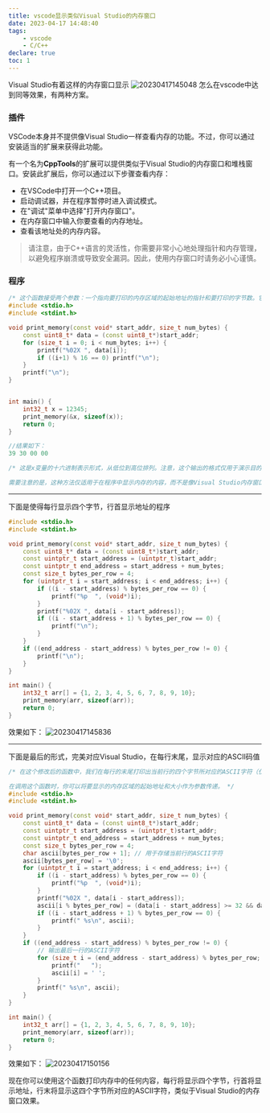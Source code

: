 ```yaml
---
title: vscode显示类似Visual Studio的内存窗口
date: 2023-04-17 14:48:40
tags:
    - vscode
    - C/C++
declare: true
toc: 1
---
```

Visual Studio有着这样的内存窗口显示<!--more-->
![20230417145048](https://cdn.jsdelivr.net/gh/Corner430/Picture/images/20230417145048.png)
怎么在vscode中达到同等效果，有两种方案。

### 插件
VSCode本身并不提供像Visual Studio一样查看内存的功能。不过，你可以通过安装适当的扩展来获得此功能。

有一个名为**CppTools**的扩展可以提供类似于Visual Studio的内存窗口和堆栈窗口。安装此扩展后，你可以通过以下步骤查看内存：

- 在VSCode中打开一个C++项目。
- 启动调试器，并在程序暂停时进入调试模式。
- 在"调试"菜单中选择"打开内存窗口"。
- 在内存窗口中输入你要查看的内存地址。
- 查看该地址处的内存内容。

> 请注意，由于C++语言的灵活性，你需要非常小心地处理指针和内存管理，以避免程序崩溃或导致安全漏洞。因此，使用内存窗口时请务必小心谨慎。

### 程序
```cpp
/* 这个函数接受两个参数：一个指向要打印的内存区域的起始地址的指针和要打印的字节数。它将内存区域中的每个字节打印为两个十六进制数字，每行打印16个字节。*/
#include <stdio.h>
#include <stdint.h>

void print_memory(const void* start_addr, size_t num_bytes) {
    const uint8_t* data = (const uint8_t*)start_addr;
    for (size_t i = 0; i < num_bytes; i++) {
        printf("%02X ", data[i]);
        if ((i+1) % 16 == 0) printf("\n");
    }
    printf("\n");
}


int main() {
    int32_t x = 12345;
    print_memory(&x, sizeof(x));
    return 0;
}

//结果如下：
39 30 00 00 

/* 这是x变量的十六进制表示形式，从低位到高位排列。注意，这个输出的格式仅用于演示目的，实际应用中你可能需要根据需要修改print_memory函数以满足你的具体需求。

需要注意的是，这种方法仅适用于在程序中显示内存的内容，而不是像Visual Studio内存窗口一样在程序运行时调试内存。因此，它可能无法满足某些高级调试需求。*/
```

-------------------------------------------------
下面是使得每行显示四个字节，行首显示地址的程序
```cpp
#include <stdio.h>
#include <stdint.h>

void print_memory(const void* start_addr, size_t num_bytes) {
    const uint8_t* data = (const uint8_t*)start_addr;
    const uintptr_t start_address = (uintptr_t)start_addr;
    const uintptr_t end_address = start_address + num_bytes;
    const size_t bytes_per_row = 4;
    for (uintptr_t i = start_address; i < end_address; i++) {
        if ((i - start_address) % bytes_per_row == 0) {
            printf("%p  ", (void*)i);
        }
        printf("%02X ", data[i - start_address]);
        if ((i - start_address + 1) % bytes_per_row == 0) {
            printf("\n");
        }
    }
    if ((end_address - start_address) % bytes_per_row != 0) {
        printf("\n");
    }
}

int main() {
    int32_t arr[] = {1, 2, 3, 4, 5, 6, 7, 8, 9, 10};
    print_memory(arr, sizeof(arr));
    return 0;
}
```
效果如下：
![20230417145836](https://cdn.jsdelivr.net/gh/Corner430/Picture/images/20230417145836.png)

-------------------------------------------
下面是最后的形式，完美对应Visual Studio，在每行末尾，显示对应的ASCII码值
```cpp
/* 在这个修改后的函数中，我们在每行的末尾打印出当前行的四个字节所对应的ASCII字符（仅打印可打印的ASCII字符，其它字符显示为'.'）。为此，我们在循环迭代每个字节时，将当前字节添加到一个缓冲区中，该缓冲区保存当前行中的所有字节所对应的ASCII字符。当该行的所有字节都被打印时，我们在该行的末尾打印出该缓冲区中的内容。

在调用这个函数时，你可以将要显示的内存区域的起始地址和大小作为参数传递。 */
#include <stdio.h>
#include <stdint.h>

void print_memory(const void* start_addr, size_t num_bytes) {
    const uint8_t* data = (const uint8_t*)start_addr;
    const uintptr_t start_address = (uintptr_t)start_addr;
    const uintptr_t end_address = start_address + num_bytes;
    const size_t bytes_per_row = 4;
    char ascii[bytes_per_row + 1]; // 用于存储当前行的ASCII字符
    ascii[bytes_per_row] = '\0';
    for (uintptr_t i = start_address; i < end_address; i++) {
        if ((i - start_address) % bytes_per_row == 0) {
            printf("%p  ", (void*)i);
        }
        printf("%02X ", data[i - start_address]);
        ascii[i % bytes_per_row] = (data[i - start_address] >= 32 && data[i - start_address] <= 126) ? data[i - start_address] : '.'; // 只显示可打印的ASCII字符，其它显示为'.'
        if ((i - start_address + 1) % bytes_per_row == 0) {
            printf(" %s\n", ascii);
        }
    }
    if ((end_address - start_address) % bytes_per_row != 0) {
        // 输出最后一行的ASCII字符
        for (size_t i = (end_address - start_address) % bytes_per_row; i < bytes_per_row; i++) {
            printf("   ");
            ascii[i] = ' ';
        }
        printf(" %s\n", ascii);
    }
}

int main() {
    int32_t arr[] = {1, 2, 3, 4, 5, 6, 7, 8, 9, 10};
    print_memory(arr, sizeof(arr));
    return 0;
}
```
效果如下：
![20230417150156](https://cdn.jsdelivr.net/gh/Corner430/Picture/images/20230417150156.png)

现在你可以使用这个函数打印内存中的任何内容，每行将显示四个字节，行首将显示地址，行末将显示这四个字节所对应的ASCII字符，类似于Visual Studio的内存窗口效果。